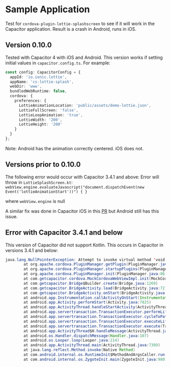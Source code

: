 # Sample Application
Test for `cordova-plugin-lottie-splashscreen` to see if it will work in the Capacitor application. Result is a crash in Android, runs in iOS.

## Version 0.10.0
Tested with Capacitor 4 with iOS and Android. This version works if setting initial values in `capacitor.config.ts`. For example:

```typescript
const config: CapacitorConfig = {
  appId: 'io.ionic.lottie',
  appName: 'cs-lottie-splash',
  webDir: 'www',
  bundledWebRuntime: false,
  cordova: {
    preferences: {
      LottieAnimationLocation: 'public/assets/demo-lottie.json',
      LottieFullScreen: 'false',
      LottieLoopAnimation: 'true',
      LottieWidth: '200',
      LottieHeight: '200'
    }
  }
};
```

Note: Android has the animation correctly centered. iOS does not.

## Versions prior to 0.10.0

The following error would occur with Capacitor 3.4.1 and above:
Error will throw in `LottieSplashScreen.kt`:
`webView.engine.evaluateJavascript("document.dispatchEvent(new Event('lottieAnimationStart'))") { }`

where `webView.engine` is null

A similar fix was done in Capacitor iOS in this [PR](https://github.com/ionic-team/capacitor/pull/4039/files) but Android still has this issue.

## Error with Capacitor 3.4.1 and below
This version of Capacitor did not support Kotlin. This occurs in Capacitor in versions 3.4.1 and below:
```java
java.lang.NullPointerException: Attempt to invoke virtual method 'void org.apache.cordova.CordovaPlugin.privateInitialize(java.lang.String, org.apache.cordova.CordovaInterface, org.apache.cordova.CordovaWebView, org.apache.cordova.CordovaPreferences)' on a null object reference
        at org.apache.cordova.PluginManager.getPlugin(PluginManager.java:171)
        at org.apache.cordova.PluginManager.startupPlugins(PluginManager.java:97)
        at org.apache.cordova.PluginManager.init(PluginManager.java:86)
        at com.getcapacitor.cordova.MockCordovaWebViewImpl.init(MockCordovaWebViewImpl.java:58)
        at com.getcapacitor.Bridge$Builder.create(Bridge.java:1269)
        at com.getcapacitor.BridgeActivity.load(BridgeActivity.java:72)
        at com.getcapacitor.BridgeActivity.onStart(BridgeActivity.java:110)
        at android.app.Instrumentation.callActivityOnStart(Instrumentation.java:1432)
        at android.app.Activity.performStart(Activity.java:7825)
        at android.app.ActivityThread.handleStartActivity(ActivityThread.java:3322)
        at android.app.servertransaction.TransactionExecutor.performLifecycleSequence(TransactionExecutor.java:221)
        at android.app.servertransaction.TransactionExecutor.cycleToPath(TransactionExecutor.java:201)
        at android.app.servertransaction.TransactionExecutor.executeLifecycleState(TransactionExecutor.java:173)
        at android.app.servertransaction.TransactionExecutor.execute(TransactionExecutor.java:97)
        at android.app.ActivityThread$H.handleMessage(ActivityThread.java:2041)
        at android.os.Handler.dispatchMessage(Handler.java:107)
        at android.os.Looper.loop(Looper.java:214)
        at android.app.ActivityThread.main(ActivityThread.java:7389)
        at java.lang.reflect.Method.invoke(Native Method)
        at com.android.internal.os.RuntimeInit$MethodAndArgsCaller.run(RuntimeInit.java:492)
        at com.android.internal.os.ZygoteInit.main(ZygoteInit.java:980)
```